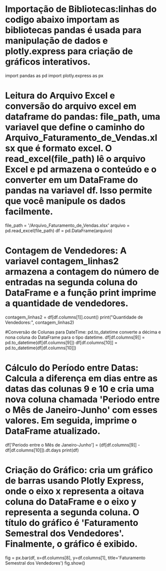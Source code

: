 


# Importação de Bibliotecas:linhas do codigo abaixo importam as bibliotecas pandas é usada para manipulação de dados e plotly.express para criação de gráficos interativos.
import pandas as pd
import plotly.express as px

# Leitura do Arquivo Excel e conversão do arquivo excel em dataframe do pandas: file_path, uma variavel que define o caminho do Arquivo_Faturamento_de_Vendas.xlsx que é formato excel. O read_excel(file_path) lê o arquivo Excel e  pd  armazena o conteúdo  e o converter em um DataFrame do pandas na variavel df. Isso permite que você manipule os dados facilmente.
file_path = '/Arquivo_Faturamento_de_Vendas.xlsx'
arquivo = pd.read_excel(file_path)
df = pd.DataFrame(arquivo)

# Contagem de Vendedores: A variavel  contagem_linhas2 armazena a contagem  do número de entradas na segunda coluna do DataFrame e a função print imprime a quantidade de vendedores.
contagem_linhas2 = df[df.columns[1]].count()
print("Quantidade de Vendedores:", contagem_linhas2)

#Conversão de Colunas para DateTime: pd.to_datetime  converte a décima e nona coluna do DataFrame para o tipo datetime.
df[df.columns[9]] = pd.to_datetime(df[df.columns[9]])
df[df.columns[10]] = pd.to_datetime(df[df.columns[10]])

# Cálculo do Período entre Datas: Calcula a diferença em dias entre as datas das colunas 9 e 10 e cria uma nova coluna chamada 'Periodo entre o Mês de Janeiro-Junho' com esses valores. Em seguida, imprime o DataFrame atualizado.
df['Periodo entre o Mês de Janeiro-Junho'] = (df[df.columns[9]] - df[df.columns[10]]).dt.days
print(df)

# Criação do Gráfico: cria um gráfico de barras usando Plotly Express, onde o eixo x representa a oitava coluna do DataFrame e o eixo y representa a segunda coluna. O título do gráfico é 'Faturamento Semestral dos Vendedores'. Finalmente, o gráfico é exibido.
fig = px.bar(df, x=df.columns[8], y=df.columns[1], title='Faturamento Semestral dos Vendedores')
fig.show()

